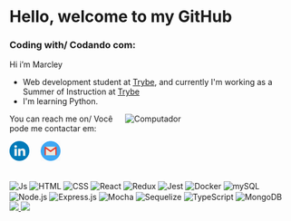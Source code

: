 # Hello, welcome to my GitHub
### Coding with/ Codando com:
Hi i’m Marcley
-  Web development student at [Trybe](https://www.betrybe.com/), and currently I'm working as a Summer of Instruction at [Trybe](https://www.betrybe.com/)
-  I'm learning Python.

<img src="https://user-images.githubusercontent.com/81328619/213875785-400ae517-156b-4aca-a787-bac75d84c393.gif" min-width="300px" max-width="300px" width="300px" align="right" alt="Computador">

You can reach me on/ Você pode me contactar em:
<p align="left">
  <a href="https://www.linkedin.com/in/paulo-ricardo-zambelli-taveira/"><img src="https://github.com/pauloricardoz/pauloricardoz/blob/master/linkedin.svg" width="35px" alt="LinkedIn"></a> &nbsp; &nbsp;
  <a href="mailto:trybe.przt@gmail.com?subject=Hello%20Paulo%Ricardo"><img src="https://github.com/pauloricardoz/pauloricardoz/blob/master/gmail.png" width="35px" alt="Gmail"></a> &nbsp; &nbsp;
</p>
<div style="display: inline_block"><br>
  <img align="center" alt="Js" src="https://img.shields.io/badge/-JavaScript-%23F7DF1C?style=flat-     square&logo=javascript&logoColor=000000&labelColor=%23F7DF1C&color=%23FFCE5A">
  <img align="center" alt="HTML" src="https://img.shields.io/badge/-HTML5-%23E44D27?style=flat-square&logo=html5&logoColor=ffffff">
  <img align="center" alt="CSS" src="https://img.shields.io/badge/-CSS3-%231572B6?style=flat-square&logo=css3">
  <img align="center" alt="React" src="https://img.shields.io/badge/-React-7159c1?style=flat-square&logo=react&logoColor=ffffff">
  <img align="center" alt="Redux" src="https://img.shields.io/badge/-Redux-61DAFB?style=flat-square&logo=redux&logoColor=6a4daf">
  <img align="center" alt="Jest" src="https://img.shields.io/badge/-Jest-%23F7DF1C?style=flat-square&logo=jest&logoColor=000000&labelColor=%23F7DF1C&color=%23FFCE5A">
  <img align="center" alt="Docker" src="https://img.shields.io/badge/-Docker-2496ED?style=flat-square&logo=Docker&logoColor=white">
  <img align="center" alt="mySQL" src="https://img.shields.io/badge/-MySQL-4479A1?style=flat-square&logo=MySQL&logoColor=white">
  <img align="center" alt="Node.js" src="https://img.shields.io/badge/-Node.js-339933?style=flat-square&logo=Node.js&logoColor=white">
  <img align="center" alt="Express.js" height="22" src="https://img.shields.io/badge/express.js-%23404d59.svg?style=for-the-badge&logo=express&logoColor=%2361DAFB">
  <img align="center" alt="Mocha" height="22" src="https://img.shields.io/badge/-mocha-%238D6748?style=for-the-badge&logo=mocha&logoColor=white">
  <img align="center" alt="Sequelize" src="https://img.shields.io/badge/-Sequelize-%231572B6?style=flat-square&logo=sequelize">
  <img align="center" alt="TypeScript" src="https://img.shields.io/badge/-TypeScript-007ACC?style=flat-square&logo=Typescript&logoColor=white">
  <img align="center" alt="MongoDB" width="80" src="https://img.shields.io/badge/MongoDB-4EA94B?style=for-the-badge&logo=mongodb&logoColor=white">
</div>

<div>
<a href="https://github.com/MarcleyRosa">
<img height="180em" src="https://github-readme-stats.vercel.app/api/top-langs/?username=MarcleyRosa&layout=compact&langs_count=7&theme=dracula"/>
  </ br>
  </ br>
<img height="180em" src="https://github-readme-stats.vercel.app/api?username=MarcleyRosa&show_icons=true&theme=dracula&include_all_commits=true&count_private=true"/>
</div>


##
